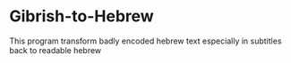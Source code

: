 # Gibrish-to-Hebrew
This program transform badly encoded hebrew text especially in subtitles back to readable hebrew
